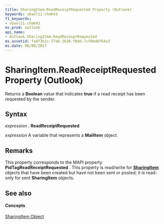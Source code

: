 ```yaml
---
title: SharingItem.ReadReceiptRequested Property (Outlook)
keywords: vbaol11.chm643
f1_keywords:
- vbaol11.chm643
ms.prod: outlook
api_name:
- Outlook.SharingItem.ReadReceiptRequested
ms.assetid: fa8f3b1c-77a6-1620-f0dd-7cf0bd6f64a3
ms.date: 06/08/2017
---
```



# SharingItem.ReadReceiptRequested Property (Outlook)

Returns a  **Boolean** value that indicates **true** if a read receipt has been requested by the sender.


## Syntax

 _expression_ . **ReadReceiptRequested**

 _expression_ A variable that represents a **MailItem** object.


## Remarks

This property corresponds to the MAPI property  **PidTagReadReceiptRequested** . This property is read/write for **[SharingItem](sharingitem-object-outlook.md)** objects that have been created but have not been sent or posted; it is read-only for sent **SharingItem** objects.


## See also


#### Concepts


[SharingItem Object](sharingitem-object-outlook.md)

